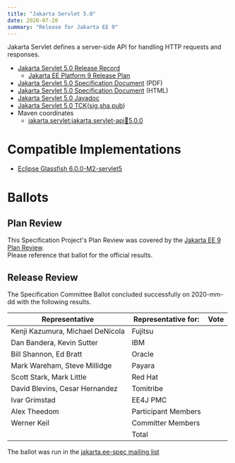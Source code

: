 ```yaml
---
title: "Jakarta Servlet 5.0"
date: 2020-07-20
summary: "Release for Jakarta EE 9"
---
```

Jakarta Servlet defines a server-side API for handling HTTP requests and responses.

* [Jakarta Servlet 5.0 Release Record](https://projects.eclipse.org/projects/ee4j.servlet/releases/5.0)
  * [Jakarta EE Platform 9 Release Plan](https://eclipse-ee4j.github.io/jakartaee-platform/jakartaee9/JakartaEE9ReleasePlan)
* [Jakarta Servlet 5.0 Specification Document](./servlet-spec-5.0.pdf) (PDF)
* [Jakarta Servlet 5.0 Specification Document](./servlet-spec-5.0.html) (HTML)
* [Jakarta Servlet 5.0 Javadoc](./apidocs)
* [Jakarta Servlet 5.0 TCK](https://download.eclipse.org/ee4j/jakartaee-tck/jakartaee9-eftl/staged-900/jakarta-servlet-tck-5.0.0.zip)([sig](),[sha](),[pub](https://raw.githubusercontent.com/jakartaee/specification-committee/master/jakartaee-spec-committee.pub))
* Maven coordinates
  * [jakarta.servlet:jakarta.servlet-api:jar:5.0.0](https://jakarta.oss.sonatype.org/content/repositories/staging/jakarta/servlet/jakarta.servlet-api/5.0.0/jakarta.servlet-api-5.0.0.jar)


# Compatible Implementations

* [Eclipse Glassfish 6.0.0-M2-servlet5](https://github.com/eclipse-ee4j/glassfish/releases/tag/6.0.0-M2-servlet5)

# Ballots

## Plan Review

[//]: # (For Jakarta EE 9, the Platform Plan Review covered 95% of the Specification Projects.  For those Projects, just use the following statement in this Plan Review section:)

This Specification Project's Plan Review was covered by the [Jakarta EE 9 Plan Review](https://jakarta.ee/specifications/platform/9/).  
Please reference that ballot for the official results.

[//]: # (If your Project was required to do a standalone Plan Review...  You'll need to perform an official Plan Review ballot and record the results here.)

## Release Review

The Specification Committee Ballot concluded successfully on 2020-mm-dd with the following results.

| Representative                                 | Representative for: | Vote |
|------------------------------------------------|---------------------|------|
| Kenji Kazumura, Michael DeNicola               | Fujitsu             |      |
| Dan Bandera, Kevin Sutter                      | IBM                 |      |
| Bill Shannon, Ed Bratt                         | Oracle              |      |
| Mark Wareham, Steve Millidge                   | Payara              |      |
| Scott Stark, Mark Little                       | Red Hat             |      |
| David Blevins, Cesar Hernandez                 | Tomitribe           |      |
| Ivar Grimstad                                  | EE4J PMC            |      |
| Alex Theedom                                   | Participant Members |      |
| Werner Keil                                    | Committer Members   |      |
|                                                | Total               |      |

The ballot was run in the [jakarta.ee-spec mailing list]()
